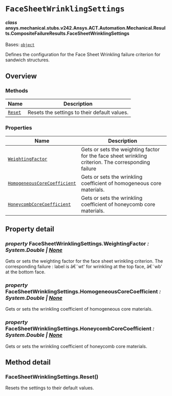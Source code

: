 # `FaceSheetWrinklingSettings`



#### *class* ansys.mechanical.stubs.v242.Ansys.ACT.Automation.Mechanical.Results.CompositeFailureResults.FaceSheetWrinklingSettings

Bases: [`object`](https://docs.python.org/3/library/functions.html#object)

Defines the configuration for the Face Sheet Wrinkling failure criterion for sandwich structures.

<!-- !! processed by numpydoc !! -->

<a id="overview"></a>

## Overview

### Methods

| Name | Description |
|------------------------------------------------|------------------------------------------------|
| [`Reset`](#FaceSheetWrinklingSettings.Reset)   | Resets the settings to their default values.   |

### Properties

| Name | Description |
|----------------------------------------------------------------------------------------|-------------------------------------------------------------------------------------------------------|
| [`WeightingFactor`](#FaceSheetWrinklingSettings.WeightingFactor)                       | Gets or sets the weighting factor for the face sheet wrinkling criterion. The corresponding failure   |
| [`HomogeneousCoreCoefficient`](#FaceSheetWrinklingSettings.HomogeneousCoreCoefficient) | Gets or sets the wrinkling coefficient of homogeneous core materials.                                 |
| [`HoneycombCoreCoefficient`](#FaceSheetWrinklingSettings.HoneycombCoreCoefficient)     | Gets or sets the wrinkling coefficient of honeycomb core materials.                                   |

<a id="property-detail"></a>

## Property detail

<a id="FaceSheetWrinklingSettings.WeightingFactor"></a>

### *property* FaceSheetWrinklingSettings.WeightingFactor *: System.Double | [None](https://docs.python.org/3/library/constants.html#None)*

Gets or sets the weighting factor for the face sheet wrinkling criterion. The corresponding failure
: label is â€˜wt' for wrinkling at the top face, â€˜wb' at the bottom face.

<!-- !! processed by numpydoc !! -->

<a id="FaceSheetWrinklingSettings.HomogeneousCoreCoefficient"></a>

### *property* FaceSheetWrinklingSettings.HomogeneousCoreCoefficient *: System.Double | [None](https://docs.python.org/3/library/constants.html#None)*

Gets or sets the wrinkling coefficient of homogeneous core materials.

<!-- !! processed by numpydoc !! -->

<a id="FaceSheetWrinklingSettings.HoneycombCoreCoefficient"></a>

### *property* FaceSheetWrinklingSettings.HoneycombCoreCoefficient *: System.Double | [None](https://docs.python.org/3/library/constants.html#None)*

Gets or sets the wrinkling coefficient of honeycomb core materials.

<!-- !! processed by numpydoc !! -->

<a id="method-detail"></a>

## Method detail

<a id="FaceSheetWrinklingSettings.Reset"></a>

### FaceSheetWrinklingSettings.Reset()

Resets the settings to their default values.

<!-- !! processed by numpydoc !! -->

